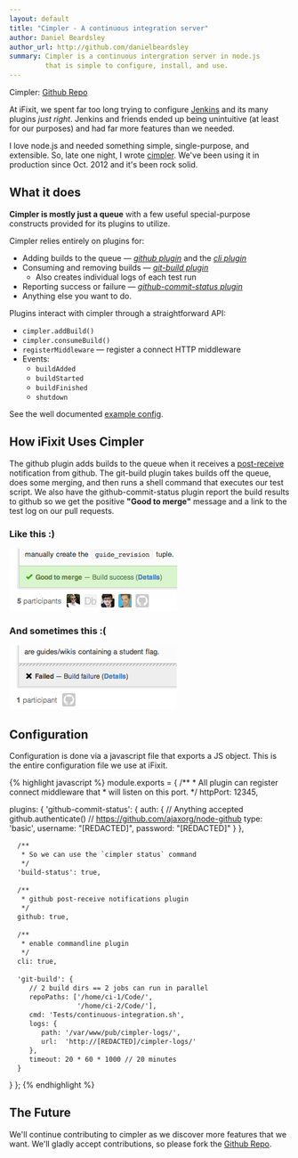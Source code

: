 ```yaml
---
layout: default
title: "Cimpler - A continuous integration server"
author: Daniel Beardsley
author_url: http://github.com/danielbeardsley
summary: Cimpler is a continuous intergration server in node.js
         that is simple to configure, install, and use.
---
```


Cimpler: [Github Repo](https://github.com/danielbeardsley/cimpler)

At iFixit, we spent far too long
trying to configure [Jenkins](http://jenkins-ci.org/)
and its many plugins _just right_.
Jenkins and friends ended up being unintuitive (at least for our purposes)
and had far more features than we needed.

I love node.js and needed something simple, single-purpose, and extensible.
So, late one night, I wrote [cimpler](https://github.com/danielbeardsley/cimpler).
We've been using it in production since <time datetime="2012-10-08">Oct. 2012</time>
and it's been rock solid.

## What it does

**Cimpler is mostly just a queue**
with a few useful special-purpose constructs provided for its plugins to utilize.

Cimpler relies entirely on plugins for:

  * Adding builds to the queue &mdash; _[github plugin][p-github]_
     and the _[cli plugin][p-cli]_
  * Consuming and removing builds &mdash; _[git-build plugin][p-git-build]_
    * Also creates individual logs of each test run
  * Reporting success or failure &mdash; _[github-commit-status plugin][p-status]_
  * Anything else you want to do.

Plugins interact with cimpler through a straightforward API:

  * `cimpler.addBuild()`
  * `cimpler.consumeBuild()`
  * `registerMiddleware` &mdash; register a connect HTTP middleware
  * Events:
    * `buildAdded`
    * `buildStarted`
    * `buildFinished`
    * `shutdown`

See the well documented [example config](https://github.com/danielbeardsley/cimpler/blob/master/config.sample.js).

## How iFixit Uses Cimpler

The github plugin adds builds to the queue
when it receives a [post-receive](https://help.github.com/articles/post-receive-hooks)
notification from github.
The git-build plugin takes builds off the queue,
does some merging,
and then runs a shell command that executes our test script.
We also have the github-commit-status plugin report the build results to github
so we get the positive **"Good to merge"** message and a link to the test log on our pull requests.

### Like this :)
<img class="screenshot" src="/assets/build-success.png"/>

### And sometimes this :(
<img class="screenshot" src="/assets/build-failed.png"/>


## Configuration

Configuration is done via a javascript file that exports a JS object.
This is the entire configuration file we use at iFixit.

{% highlight javascript %}
module.exports = {
   /**
    * All plugin can register connect middleware that
    * will listen on this port.
    */
   httpPort: 12345,

   plugins: {
      'github-commit-status': {
         auth: {
            // Anything accepted github.authenticate()
            // https://github.com/ajaxorg/node-github
            type: 'basic',
            username: "[REDACTED]",
            password: "[REDACTED]"
         }
      },

      /**
       * So we can use the `cimpler status` command
       */
      'build-status': true,

      /**
       * github post-receive notifications plugin
       */
      github: true,

      /**
       * enable commandline plugin
       */
      cli: true,

      'git-build': {
         // 2 build dirs == 2 jobs can run in parallel
         repoPaths: ['/home/ci-1/Code/',
                     '/home/ci-2/Code/'],
         cmd: 'Tests/continuous-integration.sh',
         logs: {
            path: '/var/www/pub/cimpler-logs/',
            url:  'http://[REDACTED]/cimpler-logs/'
         },
         timeout: 20 * 60 * 1000 // 20 minutes
      }
   }
};
{% endhighlight %}

## The Future

We'll continue contributing to cimpler as we discover more features that we want.
We'll gladly accept contributions, so please fork the [Github Repo][repo].

[repo]:          https://github.com/danielbeardsley/cimpler
[p-github]:      https://github.com/danielbeardsley/cimpler/blob/master/plugins/github.js
[p-cli]:         https://github.com/danielbeardsley/cimpler/blob/master/plugins/cli.js
[p-git-build]:   https://github.com/danielbeardsley/cimpler/blob/master/plugins/git-build.js
[p-status]:      https://github.com/danielbeardsley/cimpler/blob/master/plugins/github-commit-status.js

